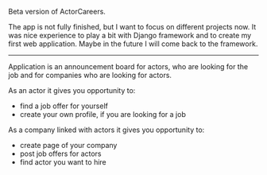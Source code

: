 Beta version of ActorCareers.

The app is not fully finished, but I want to focus on different projects now. It was nice experience to play a bit with Django framework and to create my first web application. Maybe in the future I will come back to the framework.

--------------

Application is an announcement board for actors, who are looking for the job and for companies who are looking for actors.

As an actor it gives you opportunity to:
- find a job offer for yourself
- create your own profile, if you are looking for a job

As a company linked with actors it gives you opportunity to:
- create page of your company
- post job offers for actors
- find actor you want to hire
